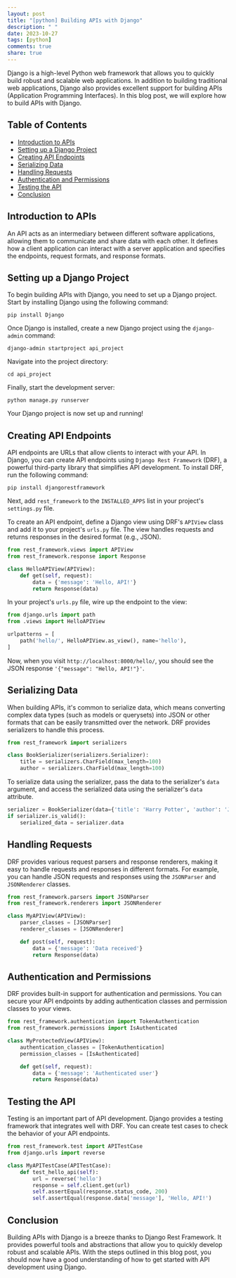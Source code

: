 ```yaml
---
layout: post
title: "[python] Building APIs with Django"
description: " "
date: 2023-10-27
tags: [python]
comments: true
share: true
---
```


Django is a high-level Python web framework that allows you to quickly build robust and scalable web applications. In addition to building traditional web applications, Django also provides excellent support for building APIs (Application Programming Interfaces). In this blog post, we will explore how to build APIs with Django.

## Table of Contents
- [Introduction to APIs](#introduction-to-apis)
- [Setting up a Django Project](#setting-up-a-django-project)
- [Creating API Endpoints](#creating-api-endpoints)
- [Serializing Data](#serializing-data)
- [Handling Requests](#handling-requests)
- [Authentication and Permissions](#authentication-and-permissions)
- [Testing the API](#testing-the-api)
- [Conclusion](#conclusion)

## Introduction to APIs

An API acts as an intermediary between different software applications, allowing them to communicate and share data with each other. It defines how a client application can interact with a server application and specifies the endpoints, request formats, and response formats.

## Setting up a Django Project

To begin building APIs with Django, you need to set up a Django project. Start by installing Django using the following command:

```shell
pip install Django
```

Once Django is installed, create a new Django project using the `django-admin` command:

```shell
django-admin startproject api_project
```

Navigate into the project directory:

```shell
cd api_project
```

Finally, start the development server:

```shell
python manage.py runserver
```

Your Django project is now set up and running!

## Creating API Endpoints

API endpoints are URLs that allow clients to interact with your API. In Django, you can create API endpoints using `Django Rest Framework` (DRF), a powerful third-party library that simplifies API development. To install DRF, run the following command:

```shell
pip install djangorestframework
```

Next, add `rest_framework` to the `INSTALLED_APPS` list in your project's `settings.py` file.

To create an API endpoint, define a Django view using DRF's `APIView` class and add it to your project's `urls.py` file. The view handles requests and returns responses in the desired format (e.g., JSON).

```python
from rest_framework.views import APIView
from rest_framework.response import Response

class HelloAPIView(APIView):
    def get(self, request):
        data = {'message': 'Hello, API!'}
        return Response(data)
```

In your project's `urls.py` file, wire up the endpoint to the view:

```python
from django.urls import path
from .views import HelloAPIView

urlpatterns = [
    path('hello/', HelloAPIView.as_view(), name='hello'),
]
```

Now, when you visit `http://localhost:8000/hello/`, you should see the JSON response `'{"message": "Hello, API!"}'`.

## Serializing Data

When building APIs, it's common to serialize data, which means converting complex data types (such as models or querysets) into JSON or other formats that can be easily transmitted over the network. DRF provides serializers to handle this process.

```python
from rest_framework import serializers

class BookSerializer(serializers.Serializer):
    title = serializers.CharField(max_length=100)
    author = serializers.CharField(max_length=100)
```

To serialize data using the serializer, pass the data to the serializer's `data` argument, and access the serialized data using the serializer's `data` attribute.

```python
serializer = BookSerializer(data={'title': 'Harry Potter', 'author': 'J.K. Rowling'})
if serializer.is_valid():
    serialized_data = serializer.data
```

## Handling Requests

DRF provides various request parsers and response renderers, making it easy to handle requests and responses in different formats. For example, you can handle JSON requests and responses using the `JSONParser` and `JSONRenderer` classes.

```python
from rest_framework.parsers import JSONParser
from rest_framework.renderers import JSONRenderer

class MyAPIView(APIView):
    parser_classes = [JSONParser]
    renderer_classes = [JSONRenderer]

    def post(self, request):
        data = {'message': 'Data received'}
        return Response(data)
```

## Authentication and Permissions

DRF provides built-in support for authentication and permissions. You can secure your API endpoints by adding authentication classes and permission classes to your views.

```python
from rest_framework.authentication import TokenAuthentication
from rest_framework.permissions import IsAuthenticated

class MyProtectedView(APIView):
    authentication_classes = [TokenAuthentication]
    permission_classes = [IsAuthenticated]

    def get(self, request):
        data = {'message': 'Authenticated user'}
        return Response(data)
```

## Testing the API

Testing is an important part of API development. Django provides a testing framework that integrates well with DRF. You can create test cases to check the behavior of your API endpoints.

```python
from rest_framework.test import APITestCase
from django.urls import reverse

class MyAPITestCase(APITestCase):
    def test_hello_api(self):
        url = reverse('hello')
        response = self.client.get(url)
        self.assertEqual(response.status_code, 200)
        self.assertEqual(response.data['message'], 'Hello, API!')
```

## Conclusion

Building APIs with Django is a breeze thanks to Django Rest Framework. It provides powerful tools and abstractions that allow you to quickly develop robust and scalable APIs. With the steps outlined in this blog post, you should now have a good understanding of how to get started with API development using Django.